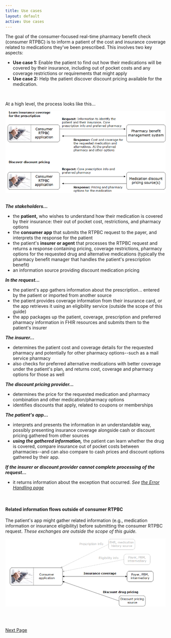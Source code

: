 ```yaml
---
title: Use cases
layout: default
active: Use cases
---
```



The goal of the consumer-focused real-time pharmacy benefit check (consumer RTPBC) is to inform a patient of the cost and insurance coverage related to medications they've been prescribed. This involves two key aspects:
* **Use case 1:** Enable the patient to find out how their medications will be covered by their insurance, including out of pocket costs and any coverage restrictions or requirements that might apply
* **Use case 2:** Help the patient discover discount pricing available for the medication. 

<br>

At a high level, the process looks like this...
 
<div><img src="images/basic-info-flow.png" alt="basic information flow"></div><br>

***The stakeholders...***
* the **patient,** who wishes to understand how their medication is covered by their insurance: their out of pocket cost, restrictions, and pharmacy options
* the **consumer app** that submits the RTPBC request to the payer, and interprets the response for the patient
* the patient's **insurer or agent** that processes the RTPBC request and returns a response containing pricing, coverage restrictions, pharmacy options for the requested drug and alternative medications (typically the pharmacy benefit manager that handles the patient's prescription benefit) 
* an information source providing discount medication pricing 

***In the request...***
*  the patient's app gathers information about the prescription... entered by the patient or imported from another source
*  the patient provides coverage information from their insurance card, or the app retrieves it using an eligibility service (outside the scope of this guide)
*  the app packages up the patient, coverage, prescription and preferred pharmacy information in FHIR resources and submits them to the patient's insurer

***The insurer...***
*  determines the patient cost and coverage details for the requested pharmacy and potentially for other pharmacy options--such as a mail service pharmacy
*  also checks for preferred alternative medications with better coverage under the patient's plan, and returns cost, coverage and pharmacy options for those as well

***The discount pricing provider...***
*  determines the price for the requested medication and pharmacy combination and other medication/pharmacy options
*  identifies discounts that apply, related to coupons or memberships

***The patient's app...***
*  interprets and presents the information in an understandable way, possibly presenting insurance coverage alongside cash or discount pricing gathered from other sources
*  ***using the gathered information,*** the patient can learn whether the drug is covered, compare insurance out of pocket costs between pharmacies--and can also compare to cash prices and discount options gathered by their app.

***If the insurer or discount provider cannot complete processing of the request...***
*  it returns information about the exception that occurred. *See <a href="Error_handling.html">the Error Handling page</a>*

<br>

#### Related information flows outside of consumer RTPBC
The patient's app might gather related information (e.g., medication information or insurance eligibility) before submitting the consumer RTPBC request. 
*These exchanges are outside the scope of this guide.*
<br>
<div><img src="images/related-info-flows.png" alt="related information flows"></div>

<br><br>



[Next Page](Information_content_and_FHIR_resources.html)